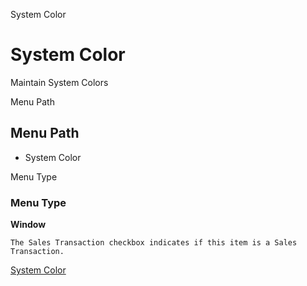 
System Color
# System Color


Maintain System Colors

Menu Path
## Menu Path



- System Color

Menu Type
### Menu Type

**Window**

```
The Sales Transaction checkbox indicates if this item is a Sales Transaction.
```

[System Color](../../functional-guide/window/window-system-color.md)